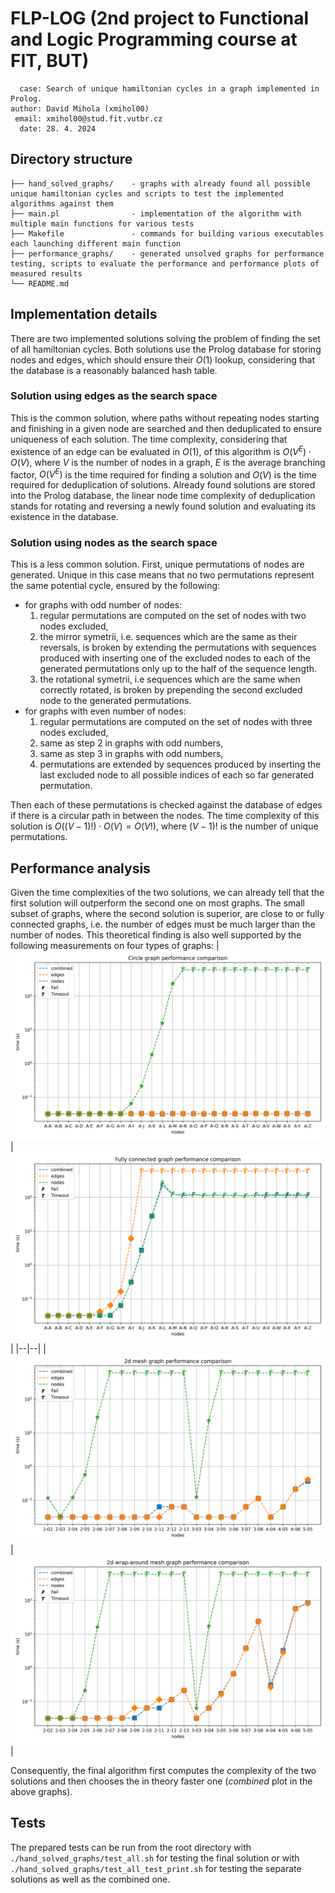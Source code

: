 # FLP-LOG (2nd project to Functional and Logic Programming course at FIT, BUT)
```
  case: Search of unique hamiltonian cycles in a graph implemented in Prolog.
author: David Mihola (xmihol00)
 email: xmihol00@stud.fit.vutbr.cz
  date: 28. 4. 2024
```

## Directory structure
```
├── hand_solved_graphs/    - graphs with already found all possible unique hamiltonian cycles and scripts to test the implemented algorithms against them
├── main.pl                - implementation of the algorithm with multiple main functions for various tests
├── Makefile               - commands for building various executables each launching different main function 
├── performance_graphs/    - generated unsolved graphs for performance testing, scripts to evaluate the performance and performance plots of measured results
└── README.md
```

## Implementation details
There are two implemented solutions solving the problem of finding the set of all hamiltonian cycles. Both solutions use the Prolog database for storing nodes and edges, which should ensure their $O(1)$ lookup, considering that the database is a reasonably balanced hash table.

### Solution using edges as the search space
This is the common solution, where paths without repeating nodes starting and finishing in a given node are searched and then deduplicated to ensure uniqueness of each solution. The time complexity, considering that existence of an edge can be evaluated in $O(1)$, of this algorithm is $O(V^E) \cdot O(V)$, where $V$ is the number of nodes in a graph, $E$ is the average branching factor, $O(V^E)$ is the time required for finding a solution and $O(V)$ is the time required for deduplication of solutions. Already found solutions are stored into the Prolog database, the linear node time complexity of deduplication stands for rotating and reversing a newly found solution and evaluating its existence in the database.

### Solution using nodes as the search space
This is a less common solution. First, unique permutations of nodes are generated. Unique in this case means that no two permutations represent the same potential cycle, ensured by the following:
* for graphs with odd number of nodes:
  1. regular permutations are computed on the set of nodes with two nodes excluded,
  2. the mirror symetrii, i.e. sequences which are the same as their reversals, is broken by extending the permutations with sequences produced with inserting one of the excluded nodes to each of the generated permutations only up to the half of the sequence length.
  3. the rotational symetrii, i.e sequences which are the same when correctly rotated, is broken by prepending the second excluded node to the generated permutations.  
* for graphs with even number of nodes:
  1. regular permutations are computed on the set of nodes with three nodes excluded,
  2. same as step 2 in graphs with odd numbers,
  3. same as step 3 in graphs with odd numbers,
  4. permutations are extended by sequences produced by inserting the last excluded node to all possible indices of each so far generated permutation.

Then each of these permutations is checked against the database of edges if there is a circular path in between the nodes. The time complexity of this solution is $O((V-1)!)  \cdot O(V)=O(V!)$, where $(V-1)!$ is the number of unique permutations.

## Performance analysis
Given the time complexities of the two solutions, we can already tell that the first solution will outperform the second one on most graphs. The small subset of graphs, where the second solution is superior, are close to or fully connected graphs, i.e. the number of edges must be much larger than the number of nodes. This theoretical finding is also well supported by the following measurements on four types of graphs: 
| ![circle](./performance_graphs/circle_results.png) | ![fully_connected](./performance_graphs/fully_connected_results.png) |
|--|--|
| ![mash](./performance_graphs/2D_mesh_results.png) | ![wrap_around_mesh](./performance_graphs/2D_wrap-around_mesh_results.png) |

Consequently, the final algorithm first computes the complexity of the two solutions and then chooses the in theory faster one (*combined* plot in the above graphs).

## Tests
The prepared tests can be run from the root directory with `./hand_solved_graphs/test_all.sh` for testing the final solution or with `./hand_solved_graphs/test_all_test_print.sh` for testing the separate solutions as well as the combined one.
